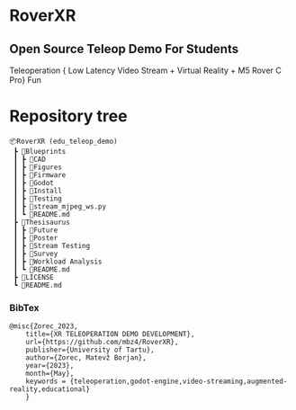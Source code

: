 # RoverXR

## Open Source Teleop Demo For Students

Teleoperation { Low Latency Video Stream + Virtual Reality + M5 Rover C Pro} Fun

# Repository tree

```
📦RoverXR (edu_teleop_demo)
 ┣ 📂Blueprints
 ┃ ┣ 📂CAD
 ┃ ┣ 📂Figures
 ┃ ┣ 📂Firmware
 ┃ ┣ 📂Godot
 ┃ ┣ 📂Install
 ┃ ┣ 📂Testing
 ┃ ┣ 📜stream_mjpeg_ws.py
 ┃ ┗ 📜README.md
 ┣ 📂Thesisaurus
 ┃ ┣ 📂Future
 ┃ ┣ 📂Poster
 ┃ ┣ 📂Stream Testing
 ┃ ┣ 📂Survey
 ┃ ┣ 📂Workload Analysis
 ┃ ┗ 📜README.md
 ┣ 📜LICENSE
 ┗ 📜README.md
```


### BibTex

```
@misc{Zorec_2023, 
    title={XR TELEOPERATION DEMO DEVELOPMENT}, 
    url={https://github.com/mbz4/RoverXR}, 
    publisher={University of Tartu}, 
    author={Zorec, Matevž Borjan}, 
    year={2023}, 
    month={May},
    keywords = {teleoperation,godot-engine,video-streaming,augmented-reality,educational}
    }
```
